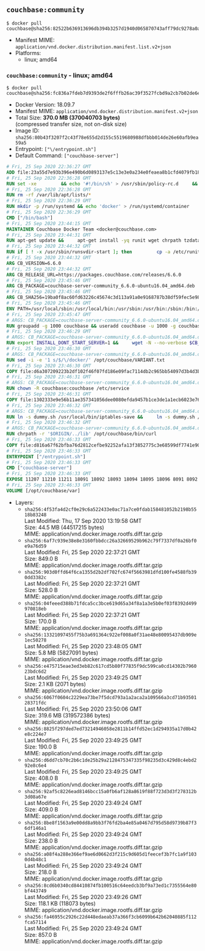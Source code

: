 ## `couchbase:community`

```console
$ docker pull couchbase@sha256:82522b636913696db394b3257d1940d065870743aff79dc9278a0a8cd88933ba
```

-	Manifest MIME: `application/vnd.docker.distribution.manifest.list.v2+json`
-	Platforms:
	-	linux; amd64

### `couchbase:community` - linux; amd64

```console
$ docker pull couchbase@sha256:fc836a7fdeb7d9393de2f6fffb26ac39f3527fcbd9a2cb7b02de6e70623533af
```

-	Docker Version: 18.09.7
-	Manifest MIME: `application/vnd.docker.distribution.manifest.v2+json`
-	Total Size: **370.0 MB (370040703 bytes)**  
	(compressed transfer size, not on-disk size)
-	Image ID: `sha256:80b43f3207f2c43f78e655d2d155c5519680988dfbbb014de26e60afb9ea59a5`
-	Entrypoint: `["\/entrypoint.sh"]`
-	Default Command: `["couchbase-server"]`

```dockerfile
# Fri, 25 Sep 2020 22:36:27 GMT
ADD file:23a55d7e93b396e490b6d0893137e5c13e3e0a234e0feaea8b1cfd4079fb1882 in / 
# Fri, 25 Sep 2020 22:36:28 GMT
RUN set -xe 		&& echo '#!/bin/sh' > /usr/sbin/policy-rc.d 	&& echo 'exit 101' >> /usr/sbin/policy-rc.d 	&& chmod +x /usr/sbin/policy-rc.d 		&& dpkg-divert --local --rename --add /sbin/initctl 	&& cp -a /usr/sbin/policy-rc.d /sbin/initctl 	&& sed -i 's/^exit.*/exit 0/' /sbin/initctl 		&& echo 'force-unsafe-io' > /etc/dpkg/dpkg.cfg.d/docker-apt-speedup 		&& echo 'DPkg::Post-Invoke { "rm -f /var/cache/apt/archives/*.deb /var/cache/apt/archives/partial/*.deb /var/cache/apt/*.bin || true"; };' > /etc/apt/apt.conf.d/docker-clean 	&& echo 'APT::Update::Post-Invoke { "rm -f /var/cache/apt/archives/*.deb /var/cache/apt/archives/partial/*.deb /var/cache/apt/*.bin || true"; };' >> /etc/apt/apt.conf.d/docker-clean 	&& echo 'Dir::Cache::pkgcache ""; Dir::Cache::srcpkgcache "";' >> /etc/apt/apt.conf.d/docker-clean 		&& echo 'Acquire::Languages "none";' > /etc/apt/apt.conf.d/docker-no-languages 		&& echo 'Acquire::GzipIndexes "true"; Acquire::CompressionTypes::Order:: "gz";' > /etc/apt/apt.conf.d/docker-gzip-indexes 		&& echo 'Apt::AutoRemove::SuggestsImportant "false";' > /etc/apt/apt.conf.d/docker-autoremove-suggests
# Fri, 25 Sep 2020 22:36:28 GMT
RUN rm -rf /var/lib/apt/lists/*
# Fri, 25 Sep 2020 22:36:29 GMT
RUN mkdir -p /run/systemd && echo 'docker' > /run/systemd/container
# Fri, 25 Sep 2020 22:36:29 GMT
CMD ["/bin/bash"]
# Fri, 25 Sep 2020 23:44:15 GMT
MAINTAINER Couchbase Docker Team <docker@couchbase.com>
# Fri, 25 Sep 2020 23:44:31 GMT
RUN apt-get update &&     apt-get install -yq runit wget chrpath tzdata     lsof lshw sysstat net-tools numactl bzip2 &&     apt-get autoremove && apt-get clean &&     rm -rf /var/lib/apt/lists/* /tmp/* /var/tmp/*
# Fri, 25 Sep 2020 23:44:32 GMT
RUN if [ ! -x /usr/sbin/runsvdir-start ]; then         cp -a /etc/runit/2 /usr/sbin/runsvdir-start;     fi
# Fri, 25 Sep 2020 23:44:32 GMT
ARG CB_VERSION=6.6.0
# Fri, 25 Sep 2020 23:44:32 GMT
ARG CB_RELEASE_URL=https://packages.couchbase.com/releases/6.6.0
# Fri, 25 Sep 2020 23:45:46 GMT
ARG CB_PACKAGE=couchbase-server-community_6.6.0-ubuntu16.04_amd64.deb
# Fri, 25 Sep 2020 23:45:46 GMT
ARG CB_SHA256=19ba0f8ac60fd63226c45674c3d113a91a0e9168787b38df59fec5e98d11257e
# Fri, 25 Sep 2020 23:45:46 GMT
ENV PATH=/usr/local/sbin:/usr/local/bin:/usr/sbin:/usr/bin:/sbin:/bin:/opt/couchbase/bin:/opt/couchbase/bin/tools:/opt/couchbase/bin/install
# Fri, 25 Sep 2020 23:45:47 GMT
# ARGS: CB_PACKAGE=couchbase-server-community_6.6.0-ubuntu16.04_amd64.deb CB_RELEASE_URL=https://packages.couchbase.com/releases/6.6.0 CB_SHA256=19ba0f8ac60fd63226c45674c3d113a91a0e9168787b38df59fec5e98d11257e CB_VERSION=6.6.0
RUN groupadd -g 1000 couchbase && useradd couchbase -u 1000 -g couchbase -M
# Fri, 25 Sep 2020 23:46:29 GMT
# ARGS: CB_PACKAGE=couchbase-server-community_6.6.0-ubuntu16.04_amd64.deb CB_RELEASE_URL=https://packages.couchbase.com/releases/6.6.0 CB_SHA256=19ba0f8ac60fd63226c45674c3d113a91a0e9168787b38df59fec5e98d11257e CB_VERSION=6.6.0
RUN export INSTALL_DONT_START_SERVER=1 &&     wget -N --no-verbose $CB_RELEASE_URL/$CB_PACKAGE &&     echo "$CB_SHA256  $CB_PACKAGE" | sha256sum -c - &&     dpkg -i ./$CB_PACKAGE && rm -f ./$CB_PACKAGE
# Fri, 25 Sep 2020 23:46:30 GMT
# ARGS: CB_PACKAGE=couchbase-server-community_6.6.0-ubuntu16.04_amd64.deb CB_RELEASE_URL=https://packages.couchbase.com/releases/6.6.0 CB_SHA256=19ba0f8ac60fd63226c45674c3d113a91a0e9168787b38df59fec5e98d11257e CB_VERSION=6.6.0
RUN sed -i -e '1 s/$/\/docker/' /opt/couchbase/VARIANT.txt
# Fri, 25 Sep 2020 23:46:30 GMT
COPY file:d6a307209223b2df102f46f07fd186e09fac7114db2c965bb54097d3b4d3b989 in /etc/service/couchbase-server/run 
# Fri, 25 Sep 2020 23:46:31 GMT
# ARGS: CB_PACKAGE=couchbase-server-community_6.6.0-ubuntu16.04_amd64.deb CB_RELEASE_URL=https://packages.couchbase.com/releases/6.6.0 CB_SHA256=19ba0f8ac60fd63226c45674c3d113a91a0e9168787b38df59fec5e98d11257e CB_VERSION=6.6.0
RUN chown -R couchbase:couchbase /etc/service
# Fri, 25 Sep 2020 23:46:31 GMT
COPY file:1302333e9e56b11ae357341056dee0080efda9457b1ce3de1a1ecb6023e760ae in /usr/local/bin/ 
# Fri, 25 Sep 2020 23:46:32 GMT
# ARGS: CB_PACKAGE=couchbase-server-community_6.6.0-ubuntu16.04_amd64.deb CB_RELEASE_URL=https://packages.couchbase.com/releases/6.6.0 CB_SHA256=19ba0f8ac60fd63226c45674c3d113a91a0e9168787b38df59fec5e98d11257e CB_VERSION=6.6.0
RUN ln -s dummy.sh /usr/local/bin/iptables-save &&     ln -s dummy.sh /usr/local/bin/lvdisplay &&     ln -s dummy.sh /usr/local/bin/vgdisplay &&     ln -s dummy.sh /usr/local/bin/pvdisplay
# Fri, 25 Sep 2020 23:46:32 GMT
# ARGS: CB_PACKAGE=couchbase-server-community_6.6.0-ubuntu16.04_amd64.deb CB_RELEASE_URL=https://packages.couchbase.com/releases/6.6.0 CB_SHA256=19ba0f8ac60fd63226c45674c3d113a91a0e9168787b38df59fec5e98d11257e CB_VERSION=6.6.0
RUN chrpath -r '$ORIGIN/../lib' /opt/couchbase/bin/curl
# Fri, 25 Sep 2020 23:46:33 GMT
COPY file:d816a67f62bfba76d2812cefbe92252afa13f3852775c3e68599df7741e90cb7 in / 
# Fri, 25 Sep 2020 23:46:33 GMT
ENTRYPOINT ["/entrypoint.sh"]
# Fri, 25 Sep 2020 23:46:33 GMT
CMD ["couchbase-server"]
# Fri, 25 Sep 2020 23:46:33 GMT
EXPOSE 11207 11210 11211 18091 18092 18093 18094 18095 18096 8091 8092 8093 8094 8095 8096
# Fri, 25 Sep 2020 23:46:33 GMT
VOLUME [/opt/couchbase/var]
```

-	Layers:
	-	`sha256:4f53fa4d2cf0e29c6a522433e0ac71a7ce0fdab158481052b2198b5518b83248`  
		Last Modified: Thu, 17 Sep 2020 13:19:58 GMT  
		Size: 44.5 MB (44517215 bytes)  
		MIME: application/vnd.docker.image.rootfs.diff.tar.gzip
	-	`sha256:6af7c939e38e8e3160fbbdcc26a32669529b962c79f7337df0a26bf0e9a76d59`  
		Last Modified: Fri, 25 Sep 2020 22:37:21 GMT  
		Size: 849.0 B  
		MIME: application/vnd.docker.image.rootfs.diff.tar.gzip
	-	`sha256:903d0ffd64f6ca1355d2b2df702fc674f5663981dfd100fe4588fb390dd3382c`  
		Last Modified: Fri, 25 Sep 2020 22:37:21 GMT  
		Size: 528.0 B  
		MIME: application/vnd.docker.image.rootfs.diff.tar.gzip
	-	`sha256:04feeed388b71fdca5cc3bce619d65a34f8a1a3e5b0ef03f8392d499970818eb`  
		Last Modified: Fri, 25 Sep 2020 22:37:21 GMT  
		Size: 170.0 B  
		MIME: application/vnd.docker.image.rootfs.diff.tar.gzip
	-	`sha256:13321097455f75b3a691364c922ef008a0f31ae48e80095437db909e1ec50278`  
		Last Modified: Fri, 25 Sep 2020 23:48:05 GMT  
		Size: 5.8 MB (5827091 bytes)  
		MIME: application/vnd.docker.image.rootfs.diff.tar.gzip
	-	`sha256:e475715eae3ed3eb82c617cd5b80f77835f9dc599ca0cd14302b796023bdc6d2`  
		Last Modified: Fri, 25 Sep 2020 23:49:25 GMT  
		Size: 2.1 KB (2071 bytes)  
		MIME: application/vnd.docker.image.rootfs.diff.tar.gzip
	-	`sha256:6067f0604c2229ea73be7f5dcd793a1a2aca2a109566a3cd71b9350128371fdc`  
		Last Modified: Fri, 25 Sep 2020 23:50:06 GMT  
		Size: 319.6 MB (319572386 bytes)  
		MIME: application/vnd.docker.image.rootfs.diff.tar.gzip
	-	`sha256:8825f297ded7ed73214946058e2811b14ffd52ec1d294935a17d0b42e8c224e7`  
		Last Modified: Fri, 25 Sep 2020 23:49:25 GMT  
		Size: 190.0 B  
		MIME: application/vnd.docker.image.rootfs.diff.tar.gzip
	-	`sha256:d6dd7cb70c2b6c1de25b29a2128475347335f98235d3c429d8c4ebd292e8c6e4`  
		Last Modified: Fri, 25 Sep 2020 23:49:25 GMT  
		Size: 408.0 B  
		MIME: application/vnd.docker.image.rootfs.diff.tar.gzip
	-	`sha256:92af5c8226ead8146bcc15a0fb6af128a8619f88f723d3d3f278312b3d08a67e`  
		Last Modified: Fri, 25 Sep 2020 23:49:24 GMT  
		Size: 409.0 B  
		MIME: application/vnd.docker.image.rootfs.diff.tar.gzip
	-	`sha256:8be8f1563a9e00dd8a9bb3f76fd2ba4e85a0467d795d58d9739b87f36df146a1`  
		Last Modified: Fri, 25 Sep 2020 23:49:24 GMT  
		Size: 238.0 B  
		MIME: application/vnd.docker.image.rootfs.diff.tar.gzip
	-	`sha256:a08f4a288e366ef9ae6d0662d3f215c9d605d1feecef3b7fc1a9f1030d4b48c1`  
		Last Modified: Fri, 25 Sep 2020 23:49:24 GMT  
		Size: 218.0 B  
		MIME: application/vnd.docker.image.rootfs.diff.tar.gzip
	-	`sha256:8cd6b0340cd84410874fb100516c64eedcb3bf9a73ed1c7355564e80bf443749`  
		Last Modified: Fri, 25 Sep 2020 23:49:26 GMT  
		Size: 118.1 KB (118073 bytes)  
		MIME: application/vnd.docker.image.rootfs.diff.tar.gzip
	-	`sha256:fa46955c2926c22d448edaeab37a366f3cb6099b642b62040885f112fca57114`  
		Last Modified: Fri, 25 Sep 2020 23:49:24 GMT  
		Size: 857.0 B  
		MIME: application/vnd.docker.image.rootfs.diff.tar.gzip

